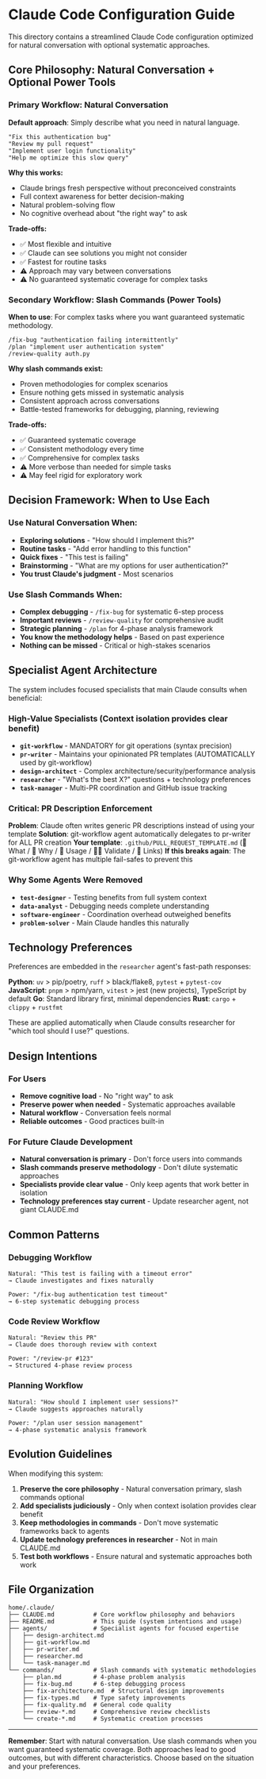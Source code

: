 # Claude Code Configuration Guide

This directory contains a streamlined Claude Code configuration optimized for natural conversation with optional systematic approaches.

## Core Philosophy: Natural Conversation + Optional Power Tools

### Primary Workflow: Natural Conversation

**Default approach**: Simply describe what you need in natural language.

```
"Fix this authentication bug"
"Review my pull request" 
"Implement user login functionality"
"Help me optimize this slow query"
```

**Why this works:**
- Claude brings fresh perspective without preconceived constraints
- Full context awareness for better decision-making
- Natural problem-solving flow
- No cognitive overhead about "the right way" to ask

**Trade-offs:**
- ✅ Most flexible and intuitive
- ✅ Claude can see solutions you might not consider
- ✅ Fastest for routine tasks
- ⚠️ Approach may vary between conversations
- ⚠️ No guaranteed systematic coverage for complex tasks

### Secondary Workflow: Slash Commands (Power Tools)

**When to use**: For complex tasks where you want guaranteed systematic methodology.

```
/fix-bug "authentication failing intermittently"
/plan "implement user authentication system"
/review-quality auth.py
```

**Why slash commands exist:**
- Proven methodologies for complex scenarios
- Ensure nothing gets missed in systematic analysis
- Consistent approach across conversations
- Battle-tested frameworks for debugging, planning, reviewing

**Trade-offs:**
- ✅ Guaranteed systematic coverage
- ✅ Consistent methodology every time
- ✅ Comprehensive for complex tasks
- ⚠️ More verbose than needed for simple tasks
- ⚠️ May feel rigid for exploratory work

## Decision Framework: When to Use Each

### Use Natural Conversation When:
- **Exploring solutions** - "How should I implement this?"
- **Routine tasks** - "Add error handling to this function"
- **Quick fixes** - "This test is failing"
- **Brainstorming** - "What are my options for user authentication?"
- **You trust Claude's judgment** - Most scenarios

### Use Slash Commands When:
- **Complex debugging** - `/fix-bug` for systematic 6-step process
- **Important reviews** - `/review-quality` for comprehensive audit
- **Strategic planning** - `/plan` for 4-phase analysis framework
- **You know the methodology helps** - Based on past experience
- **Nothing can be missed** - Critical or high-stakes scenarios

## Specialist Agent Architecture

The system includes focused specialists that main Claude consults when beneficial:

### High-Value Specialists (Context isolation provides clear benefit)
- **`git-workflow`** - MANDATORY for git operations (syntax precision)
- **`pr-writer`** - Maintains your opinionated PR templates (AUTOMATICALLY used by git-workflow)
- **`design-architect`** - Complex architecture/security/performance analysis
- **`researcher`** - "What's the best X?" questions + technology preferences
- **`task-manager`** - Multi-PR coordination and GitHub issue tracking

### Critical: PR Description Enforcement
**Problem**: Claude often writes generic PR descriptions instead of using your template
**Solution**: git-workflow agent automatically delegates to pr-writer for ALL PR creation
**Your template**: `.github/PULL_REQUEST_TEMPLATE.md` (💪 What / 🤔 Why / 👀 Usage / 👩‍🔬 Validate / 🔗 Links)
**If this breaks again**: The git-workflow agent has multiple fail-safes to prevent this

### Why Some Agents Were Removed
- **`test-designer`** - Testing benefits from full system context
- **`data-analyst`** - Debugging needs complete understanding
- **`software-engineer`** - Coordination overhead outweighed benefits
- **`problem-solver`** - Main Claude handles this naturally

## Technology Preferences

Preferences are embedded in the `researcher` agent's fast-path responses:

**Python**: `uv` > pip/poetry, `ruff` > black/flake8, `pytest` + `pytest-cov`
**JavaScript**: `pnpm` > npm/yarn, `vitest` > jest (new projects), TypeScript by default
**Go**: Standard library first, minimal dependencies
**Rust**: `cargo` + `clippy` + `rustfmt`

These are applied automatically when Claude consults researcher for "which tool should I use?" questions.

## Design Intentions

### For Users
- **Remove cognitive load** - No "right way" to ask
- **Preserve power when needed** - Systematic approaches available
- **Natural workflow** - Conversation feels normal
- **Reliable outcomes** - Good practices built-in

### For Future Claude Development
- **Natural conversation is primary** - Don't force users into commands
- **Slash commands preserve methodology** - Don't dilute systematic approaches
- **Specialists provide clear value** - Only keep agents that work better in isolation
- **Technology preferences stay current** - Update researcher agent, not giant CLAUDE.md

## Common Patterns

### Debugging Workflow
```
Natural: "This test is failing with a timeout error"
→ Claude investigates and fixes naturally

Power: "/fix-bug authentication test timeout" 
→ 6-step systematic debugging process
```

### Code Review Workflow
```
Natural: "Review this PR"
→ Claude does thorough review with context

Power: "/review-pr #123"
→ Structured 4-phase review process
```

### Planning Workflow
```
Natural: "How should I implement user sessions?"
→ Claude suggests approaches naturally

Power: "/plan user session management"
→ 4-phase systematic analysis framework
```

## Evolution Guidelines

When modifying this system:

1. **Preserve the core philosophy** - Natural conversation primary, slash commands optional
2. **Add specialists judiciously** - Only when context isolation provides clear benefit
3. **Keep methodologies in commands** - Don't move systematic frameworks back to agents
4. **Update technology preferences in researcher** - Not in main CLAUDE.md
5. **Test both workflows** - Ensure natural and systematic approaches both work

## File Organization

```
home/.claude/
├── CLAUDE.md           # Core workflow philosophy and behaviors
├── README.md           # This guide (system intentions and usage)
├── agents/             # Specialist agents for focused expertise
│   ├── design-architect.md
│   ├── git-workflow.md
│   ├── pr-writer.md
│   ├── researcher.md
│   └── task-manager.md
└── commands/           # Slash commands with systematic methodologies
    ├── plan.md         # 4-phase problem analysis
    ├── fix-bug.md      # 6-step debugging process
    ├── fix-architecture.md  # Structural design improvements
    ├── fix-types.md    # Type safety improvements
    ├── fix-quality.md  # General code quality
    ├── review-*.md     # Comprehensive review checklists
    └── create-*.md     # Systematic creation processes
```

---

**Remember**: Start with natural conversation. Use slash commands when you want guaranteed systematic coverage. Both approaches lead to good outcomes, but with different characteristics. Choose based on the situation and your preferences.